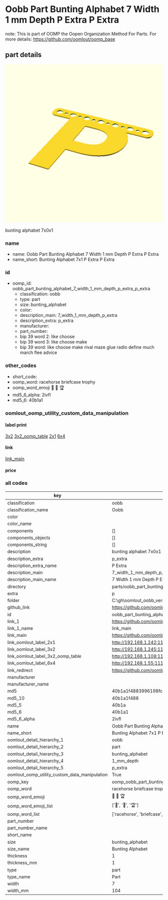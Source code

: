 # Oobb Part Bunting Alphabet 7 Width 1 mm Depth P Extra P Extra  

note: This is part of OOMP the Oopen Organization Method For Parts. For more details: https://github.com/oomlout/oomp_base

##  part details
  

[![](3dpr.png)](3dpr.png)

bunting alphabet 7x0x1



### name
* name: Oobb Part Bunting Alphabet 7 Width 1 mm Depth P Extra P Extra
* name_short: Bunting Alphabet 7x1 P Extra P Extra
### id
* oomp_id: oobb_part_bunting_alphabet_7_width_1_mm_depth_p_extra_p_extra
  * classification: oobb
  * type: part
  * size: bunting_alphabet
  * color: 
  * description_main: 7_width_1_mm_depth_p_extra
  * description_extra: p_extra
  * manufacturer: 
  * part_number: 
  * bip 39 word 2: like choose
  * bip 39 word 3: like choose make
  * bip 39 word: like choose make rival maze glue radio define much march flee advice

### other_codes
* short_code: 
* oomp_word: racehorse briefcase trophy
* oomp_word_emoji :racehorse: :briefcase: :trophy:
* md5_6_alpha: 2ivfl
* md5_6: 40b1a1






### oomlout_oomp_utility_custom_data_manipulation
#### label print
[3x2](http://192.168.1.245:1112/?label=oomp%202ivfl)
[3x2_oomp_table](http://192.168.1.108:1112/?label=oomp%202ivfl)
[2x1](http://192.168.1.242:1112/?label=oomp%202ivfl)
[6x4](http://192.168.1.55:1112/?label=oomp%202ivfl)    

#### link

[link_main](https://github.com/oomlout/oomlout_oobb_version_4_generated_parts/tree/main/navigation_oomp/oobb/part/bunting_alphabet/7_width_1_mm_depth_p_extra/p_extra/part)                              

#### price







### all codes 
| key | value |  
| --- | --- |  
| classification | oobb |  
| classification_name | Oobb |  
| color |  |  
| color_name |  |  
| components | [] |  
| components_objects | [] |  
| components_string | [] |  
| description | bunting alphabet 7x0x1 |  
| description_extra | p_extra |  
| description_extra_name | P Extra |  
| description_main | 7_width_1_mm_depth_p_extra |  
| description_main_name | 7 Width 1 mm Depth P Extra |  
| directory | parts/oobb_part_bunting_alphabet_7_width_1_mm_depth_p_extra_p_extra |  
| extra | p |  
| folder | C:\gh\oomlout_oobb_version_4_generated_parts\parts\oobb_part_bunting_alphabet_7_width_1_mm_depth_p_extra_p_extra |  
| github_link | https://github.com/oomlout/oomlout_oomp_part_src/tree/main/parts/oobb_part_bunting_alphabet_7_width_1_mm_depth_p_extra_p_extra |  
| id | oobb_part_bunting_alphabet_7_width_1_mm_depth_p_extra_p_extra |  
| link_1 | https://github.com/oomlout/oomlout_oobb_version_4_generated_parts/tree/main/navigation_oomp/oobb/part/bunting_alphabet/7_width_1_mm_depth_p_extra/p_extra/part |  
| link_1_name | link_main |  
| link_main | https://github.com/oomlout/oomlout_oobb_version_4_generated_parts/tree/main/navigation_oomp/oobb/part/bunting_alphabet/7_width_1_mm_depth_p_extra/p_extra/part |  
| link_oomlout_label_2x1 | http://192.168.1.242:1112/?label=oomp%202ivfl |  
| link_oomlout_label_3x2 | http://192.168.1.245:1112/?label=oomp%202ivfl |  
| link_oomlout_label_3x2_oomp_table | http://192.168.1.108:1112/?label=oomp%202ivfl |  
| link_oomlout_label_6x4 | http://192.168.1.55:1112/?label=oomp%202ivfl |  
| link_redirect | https://github.com/oomlout/oomlout_oobb_version_4_generated_parts/tree/main/parts/oobb_bunting_alphabet_07_01_ex_p |  
| manufacturer |  |  
| manufacturer_name |  |  
| md5 | 40b1a1f4883996198fc4cbab0d0a140d |  
| md5_10 | 40b1a1f488 |  
| md5_5 | 40b1a |  
| md5_6 | 40b1a1 |  
| md5_6_alpha | 2ivfl |  
| name | Oobb Part Bunting Alphabet 7 Width 1 mm Depth P Extra P Extra |  
| name_short | Bunting Alphabet 7x1 P Extra P Extra |  
| oomlout_detail_hierarchy_1 | oobb |  
| oomlout_detail_hierarchy_2 | part |  
| oomlout_detail_hierarchy_3 | bunting_alphabet |  
| oomlout_detail_hierarchy_4 | 1_mm_depth |  
| oomlout_detail_hierarchy_5 | p_extra |  
| oomlout_oomp_utility_custom_data_manipulation | True |  
| oomp_key | oomp_oobb_part_bunting_alphabet_7_width_1_mm_depth_p_extra_p_extra |  
| oomp_word | racehorse briefcase trophy |  
| oomp_word_emoji | :racehorse: :briefcase: :trophy: |  
| oomp_word_emoji_list | [':racehorse:', ':briefcase:', ':trophy:'] |  
| oomp_word_list | ['racehorse', 'briefcase', 'trophy'] |  
| part_number |  |  
| part_number_name |  |  
| short_name |  |  
| size | bunting_alphabet |  
| size_name | Bunting Alphabet |  
| thickness | 1 |  
| thickness_mm | 1 |  
| type | part |  
| type_name | Part |  
| width | 7 |  
| width_mm | 104 |  
